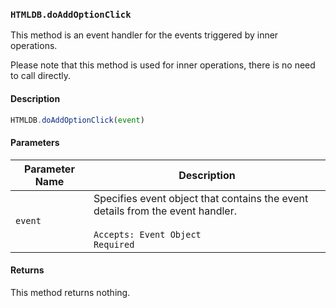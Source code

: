 ### `HTMLDB.doAddOptionClick`

This method is an event handler for the events triggered by inner operations.

Please note that this method is used for inner operations, there is no need to call directly.

#### Description

```javascript
HTMLDB.doAddOptionClick(event)
```

#### Parameters

| Parameter Name             | Description                               |
| -------------------------- | ----------------------------------------- |
| `event` | Specifies event object that contains the event details from the event handler.<br><br>`Accepts: Event Object`<br>`Required` |

#### Returns

This method returns nothing.